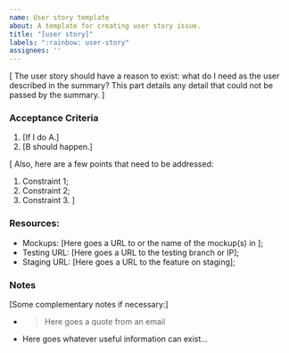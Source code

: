 ```yaml
---
name: User story template
about: A template for creating user story issue.
title: "[user story]"
labels: ":rainbow: user-story"
assignees: ''
---
```


[
The user story should have a reason to exist: what do I need as the user described in the summary?
This part details any detail that could not be passed by the summary.
]

### Acceptance Criteria
1. [If I do A.]
1. [B should happen.]

[
Also, here are a few points that need to be addressed:

1. Constraint 1;
1. Constraint 2;
1. Constraint 3.
]

### Resources:
* Mockups: [Here goes a URL to or the name of the mockup(s) in ];
* Testing URL: [Here goes a URL to the testing branch or IP];
* Staging URL: [Here goes a URL to the feature on staging];

### Notes
[Some complementary notes if necessary:]

* > Here goes a quote from an email
* Here goes whatever useful information can exist…
